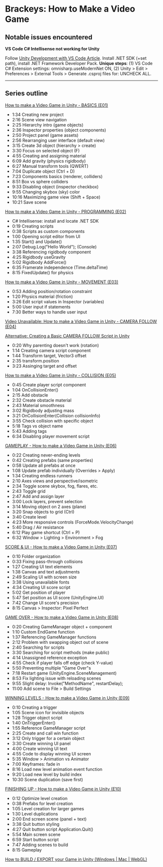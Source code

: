 # Brackeys: How to Make a Video Game

## Notable issues encountered

**VS Code C# Intellisense not working for Unity**

Follow [Unity Development with VS Code Article](https://code.visualstudio.com/docs/other/unity). Install .NET SDK (+set path), install .NET Framework Developer Pack. **Unique steps**: (1) VS Code C# Extension settings: omnisharp.useModernNet ON, (2) Unity > Edit > Preferences > External Tools > Generate .csproj files for: UNCHECK ALL.

---

## Series outline

[How to make a Video Game in Unity - BASICS (E01)](https://www.youtube.com/watch?v=IlKaB1etrik&list=PLPV2KyIb3jR5QFsefuO2RlAgWEz6EvVi6&index=2)

- 1:34 Creating new project
- 2:16 Scene view navigation
- 2:25 Hierarchy intro (game objects)
- 2:36 Inspector properties (object components)
- 2:50 Project panel (game assets)
- 2:56 Rearranging user interface (default view)
- 3:15 Create 3d object (hierarchy > create)
- 3:30 Focus on selected object (F)
- 4:55 Creating and assigning material
- 6:09 Add gravity (physics rigidbody)
- 6:27 Manual transform tools (QWERT)
- 7:04 Duplicate object (Ctrl + D)
- 7:23 Components basics (renderer, colliders)
- 8:51 Box vs sphere colliders
- 9:33 Disabling object (inspector checkbox)
- 9:55 Changing skybox (sky) color
- 10:16 Maximizing game view (Shift + Space)
- 10:21 Save scene

[How to make a Video Game in Unity - PROGRAMMING (E02)](https://www.youtube.com/watch?v=9ZEu_I-ido4&list=PLPV2KyIb3jR5QFsefuO2RlAgWEz6EvVi6&index=3)

- C# Intellisense: install and locate .NET SDK
- 0:19 Creating scripts
- 0:38 Scripts as custom components
- 1:00 Opening script editor from UI
- 1:35 Start() and Update()
- 2:07 Debug.Log("Hello World"); (Console)
- 3:38 Referencing rigidbody component
- 4:25 Rigidbody useGravity
- 5:02 Rigidbody AddForce()
- 6:35 Framerate independence (Time.deltaTime)
- 8:15 FixedUpdate() for physics

[How to make a Video Game in Unity - MOVEMENT (E03)](https://www.youtube.com/watch?v=Au8oX5pu5u4&list=PLPV2KyIb3jR5QFsefuO2RlAgWEz6EvVi6&index=4)

- 0:53 Adding position/rotation constraint
- 1:20 Physics material (friction)
- 3:26 Edit script values in Inspector (variables)
- 5:00 User input if statements
- 7:30 Better ways to handle user input

[Video Unavailable: How to make a Video Game in Unity - CAMERA FOLLOW (E04)](https://www.youtube.com/watch?v=HVB6UVcb3f8)

[Alternative: Creating a Basic CAMERA FOLLOW Script in Unity](https://www.youtube.com/watch?v=IljRXDUTAms)

- 0:20 Why parenting doesn't work (rotation)
- 1:14 Creating camera script component
- 1:44 Transform target, Vector3 offset
- 2:35 transform.position
- 3:23 Assinging target and offset

[How to make a Video Game in Unity - COLLISION (E05)](https://www.youtube.com/watch?v=gAB64vfbrhI)

- 0:45 Create player script component
- 1:04 OnCollisionEnter()
- 2:15 Add obstacle
- 2:32 Create obstacle material
- 2:43 Material smoothness
- 3:02 Rigidbody adjusting mass
- 3:21 OnCollisionEnter(Collision collisionInfo)
- 3:55 Check collision with specific object
- 5:18 Tags vs object name
- 5:43 Adding tags
- 6:34 Disabling player movement script

[GAMEPLAY - How to make a Video Game in Unity (E06)](https://www.youtube.com/watch?v=D4I0I3QJAvc)

- 0:22 Creating never-ending levels
- 0:42 Creating prefabs (same properties)
- 0:58 Update all prefabs at once
- 1:08 Update prefab individually (Overrides > Apply)
- 1:34 Creating endless runners
- 2:10 Axes views and perspective/isometric
- 2:34 Toggle scene skybox, fog, flares, etc.
- 2:43 Toggle grid
- 2:47 Add and assign layer
- 3:00 Lock layers, prevent selection
- 3:14 Moving object on 2 axes (plane)
- 3:20 Snap objects to grid (Ctrl)
- 3:40 Create level
- 4:23 More responsive controls (ForceMode.VelocityChange)
- 5:40 Drag / Air resistance
- 6:12 Play game shortcut (Ctrl + P)
- 6:32 Window > Lighting > Environment > Fog

[SCORE & UI - How to make a Video Game in Unity (E07)](https://www.youtube.com/watch?v=TAGZxRMloyU)

- 0:10 Folder organization
- 0:33 Fixing pass-through collisions
- 1:27 Creating UI text elements
- 1:38 Canvas and text adjustments
- 2:49 Scaling UI with screen size
- 3:38 Using unavailable fonts
- 4:34 Creating UI score script
- 5:02 Get position of player
- 5:47 Set position as UI score (UnityEngine.UI)
- 7:42 Change UI score's precision
- 8:15 Canvas > Inspector: Pixel Perfect

[GAME OVER - How to make a Video Game in Unity (E08)](https://www.youtube.com/watch?v=VbZ9_C4-Qbo)

- 0:20 Creating GameManager object + component
- 1:10 Custom EndGame function
- 1:37 Referencing GameManager functions
- 2:12 Problem with swapping object out of scene
- 2:40 Searching for scripts
- 3:30 Searching for script methods (make public)
- 4:14 Unassigned reference exception
- 4:55 Check if player falls off edge (check Y-value)
- 5:50 Preventing multiple "Game Over"s
- 7:18 Restart game (UnityEngine.SceneManagement)
- 8:53 Fix lighting issue with reloading scenes
- 9:55 Slight delay: Invoke("MethodName", restartDelay);
- 11:00 Add scene to File > Build Settings

[WINNING LEVELS - How to make a Video Game in Unity (E09)](https://www.youtube.com/watch?v=Iv7A8TzreY4)

- 0:10 Creating a trigger
- 1:05 Scene icon for invisible objects
- 1:28 Trigger object script
- 1:40 OnTriggerEnter()
- 1:55 Reference GameManager script
- 2:25 Create and call win function
- 3:12 Only trigger for a certain object
- 3:30 Create winning UI panel
- 4:00 Create winning UI text
- 4:55 Code to display winning UI screen
- 5:35 Window > Animation vs Animator
- 7:00 Keyframes: fade in
- 8:16 Load new level animation event function
- 9:20 Load new level by build index
- 10:30 Scene duplication (save first)

[FINISHING UP - How to make a Video Game in Unity (E10)](https://www.youtube.com/watch?v=r5NWZoTSjWs)

- 0:12 Optimize level creation
- 0:38 Prefabs for level creation
- 1:05 Level creation for larger games
- 1:30 Level duplications
- 2:00 End screen scene (panel + text)
- 3:38 Quit button styling
- 4:27 Quit button script Application.Quit()
- 5:54 Main screen scene
- 6:59 Start button script
- 7:47 Adding scenes to build
- 8:15 Gameplay

[How to BUILD / EXPORT your Game in Unity (Windows | Mac | WebGL)](https://www.youtube.com/watch?v=7nxKAtxGSn8)
